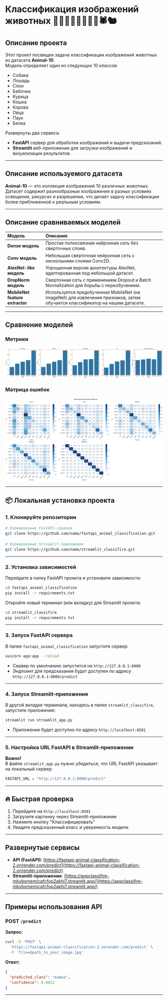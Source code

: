 # Классификация изображений животных 🐶🐴🐘🦋🐔🐱🐄🐑🕷️🐿️

## Описание проекта

Этот проект посвящен задаче классификации изображений животных из датасета **Animal-10**.  
Модель определяет один из следующих 10 классов:

- Собака
- Лошадь
- Слон
- Бабочка
- Курица
- Кошка
- Корова
- Овца
- Паук
- Белка

Развернуты два сервиса:
- **FastAPI** сервер для обработки изображений и выдачи предсказаний.
- **Streamlit** веб-приложение для загрузки изображений и визуализации результатов.

---

## Описание используемого датасета

**Animal-10** — это коллекция изображений 10 различных животных. Датасет содержит разнообразные изображения в разных условиях освещения, ракурсах и разрешении, что делает задачу классификации более приближенной к реальным условиям.

---

## Описание сравниваемых моделей

| Модель | Описание |
|:------|:---------|
| **Dense модель** | Простая полносвязная нейронная сеть без сверточных слоев. |
| **Conv модель** | Небольшая сверточная нейронная сеть с несколькими слоями Conv2D. |
| **AlexNet-like модель** | Упрощенная версия архитектуры AlexNet, адаптированная под небольшой датасет. |
| **DropNorm модель** | Сверточная сеть с применением Dropout и Batch Normalization для борьбы с переобучением. |
| **MobileNet feature extractor** | Используется предобученная MobileNet (на ImageNet) для извлечения признаков, затем обучается классификатор на нашем датасете. |

---

## Сравнение моделей

### Метрики
![Метрики](info/metrics.png)
### Матрица ошибок
![Матрица ошибок](info/Confusion_matrix.png)

---

## 📦 Локальная установка проекта

### 1. Клонируйте репозитории

```bash
# Клонирование FastAPI-сервера
git clone https://github.com/name/fastapi_animal_classification.git

# Клонирование Streamlit-приложения
git clone https://github.com/name/streamlit_classifire.git
```

---

### 2. Установка зависимостей

Перейдите в папку FastAPI проекта и установите зависимости:

```bash
cd fastapi_animal_classification
pip install -r requirements.txt
```

Откройте новый терминал (или вкладку) для Streamlit проекта:

```bash
cd streamlit_classifire
pip install -r requirements.txt
```

---

### 3. Запуск FastAPI сервера

В папке `fastapi_animal_classification` запустите сервер:

```bash
uvicorn app:app --reload
```

- Сервер по умолчанию запустится на `http://127.0.0.1:8000`
- Эндпоинт для предсказания будет доступен по адресу `http://127.0.0.1:8000/predict`

---

### 4. Запуск Streamlit-приложения

В другой вкладке терминала, находясь в папке `streamlit_classifire`, запустите приложение:

```bash
streamlit run streamlit_app.py
```

- Приложение будет доступно по адресу `http://localhost:8501`

---

### 5. Настройка URL FastAPI в Streamlit-приложении

**Важно!**  
В файле `streamlit_app.py` нужно убедиться, что URL FastAPI указывает на локальный сервер:

```python
FASTAPI_URL = "http://127.0.0.1:8000/predict"
```

---

## 🔥 Быстрая проверка

1. Перейдите на `http://localhost:8501`
2. Загрузите картинку через Streamlit-приложение
3. Нажмите кнопку "Классифицировать"
4. Увидите предсказанный класс и уверенность модели

---

## Развернутые сервисы

- **API (FastAPI)**: [https://fastapi-animal-classification-2.onrender.com/predict](https://fastapi-animal-classification-2.onrender.com/predict)
- **Streamlit-приложение**: [https://appclassifire-mkybxmemjcafcfop2akhl7.streamlit.app/](https://appclassifire-mkybxmemjcafcfop2akhl7.streamlit.app/)

---

## Примеры использования API

### POST `/predict`

**Запрос:**

```bash
curl -X 'POST' \
  'https://fastapi-animal-classification-2.onrender.com/predict' \
  -F 'file=@path_to_your_image.jpg'
```

**Ответ:**

```json
{
  "predicted_class": "кошка",
  "confidence": 0.9832
}
```

---
